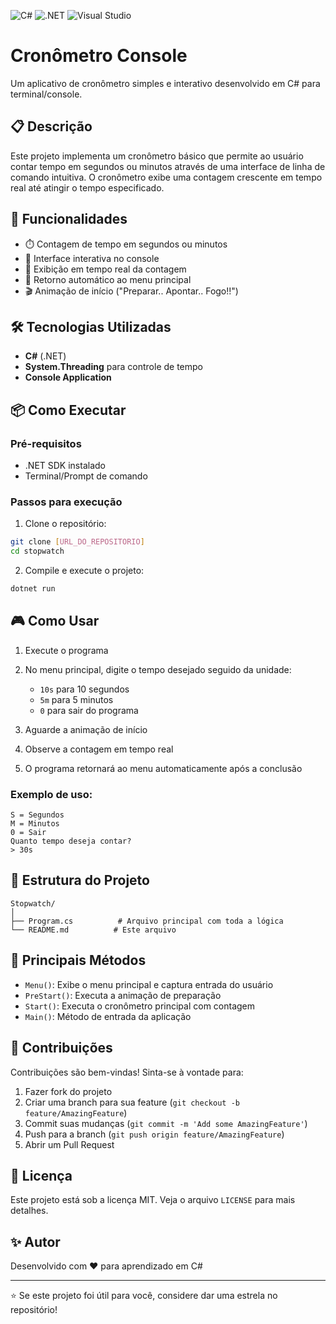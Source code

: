 ![C#](https://img.shields.io/badge/C%23-239120?style=flat&logo=c-sharp&logoColor=white)
![.NET](https://img.shields.io/badge/.NET-5C2D91?style=for-the-badge&logo=.net&logoColor=white)
![Visual Studio](https://img.shields.io/badge/Visual%20Studio-5C2D91.svg?style=for-the-badge&logo=visual-studio&logoColor=white)

# Cronômetro Console

Um aplicativo de cronômetro simples e interativo desenvolvido em C# para terminal/console.

## 📋 Descrição

Este projeto implementa um cronômetro básico que permite ao usuário contar tempo em segundos ou minutos através de uma interface de linha de comando intuitiva. O cronômetro exibe uma contagem crescente em tempo real até atingir o tempo especificado.

## 🚀 Funcionalidades

- ⏱️ Contagem de tempo em segundos ou minutos
- 🎯 Interface interativa no console
- 🔢 Exibição em tempo real da contagem
- 🔄 Retorno automático ao menu principal
- 🎬 Animação de início ("Preparar.. Apontar.. Fogo!!")

## 🛠️ Tecnologias Utilizadas

- **C#** (.NET)
- **System.Threading** para controle de tempo
- **Console Application**

## 📦 Como Executar

### Pré-requisitos

- .NET SDK instalado
- Terminal/Prompt de comando

### Passos para execução

1. Clone o repositório:
```bash
git clone [URL_DO_REPOSITORIO]
cd stopwatch
```

2. Compile e execute o projeto:
```bash
dotnet run
```

## 🎮 Como Usar

1. Execute o programa
2. No menu principal, digite o tempo desejado seguido da unidade:
   - `10s` para 10 segundos
   - `5m` para 5 minutos
   - `0` para sair do programa

3. Aguarde a animação de início
4. Observe a contagem em tempo real
5. O programa retornará ao menu automaticamente após a conclusão

### Exemplo de uso:
```
S = Segundos
M = Minutos
0 = Sair
Quanto tempo deseja contar?
> 30s
```

## 📁 Estrutura do Projeto

```
Stopwatch/
│
├── Program.cs          # Arquivo principal com toda a lógica
└── README.md          # Este arquivo
```

## 🔧 Principais Métodos

- `Menu()`: Exibe o menu principal e captura entrada do usuário
- `PreStart()`: Executa a animação de preparação
- `Start()`: Executa o cronômetro principal com contagem
- `Main()`: Método de entrada da aplicação

## 🤝 Contribuições

Contribuições são bem-vindas! Sinta-se à vontade para:

1. Fazer fork do projeto
2. Criar uma branch para sua feature (`git checkout -b feature/AmazingFeature`)
3. Commit suas mudanças (`git commit -m 'Add some AmazingFeature'`)
4. Push para a branch (`git push origin feature/AmazingFeature`)
5. Abrir um Pull Request

## 📄 Licença

Este projeto está sob a licença MIT. Veja o arquivo `LICENSE` para mais detalhes.

## ✨ Autor

Desenvolvido com ❤️ para aprendizado em C#

---

⭐ Se este projeto foi útil para você, considere dar uma estrela no repositório!
